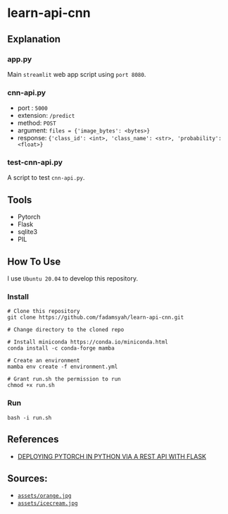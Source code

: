 # learn-api-cnn

## Explanation
### app.py
Main `streamlit` web app script using `port 8080`.

### cnn-api.py 
-   port : `5000`
-   extension: `/predict`
-   method: `POST`
-   argument: `files = {'image_bytes': <bytes>}`
-   response: `{'class_id': <int>, 'class_name': <str>, 'probability': <float>}`

### test-cnn-api.py
A script to test `cnn-api.py`.

## Tools
- Pytorch
- Flask
- sqlite3
- PIL

## How To Use
I use `Ubuntu 20.04` to develop this repository.
### Install
```
# Clone this repository
git clone https://github.com/fadamsyah/learn-api-cnn.git

# Change directory to the cloned repo

# Install miniconda https://conda.io/miniconda.html
conda install -c conda-forge mamba

# Create an environment
mamba env create -f environment.yml

# Grant run.sh the permission to run
chmod +x run.sh
```

### Run
```
bash -i run.sh
```

## References
- [DEPLOYING PYTORCH IN PYTHON VIA A REST API WITH FLASK
](https://pytorch.org/tutorials/intermediate/flask_rest_api_tutorial.html)

## Sources:
- [`assets/orange.jpg`](https://indonesian.alibaba.com/product-detail/Fresh-valencia-orange-supply-62469562306.html)
- [`assets/icecream.jpg`](https://www.thepioneerwoman.com/food-cooking/recipes/a39979824/blueberry-ice-cream-recipe/)